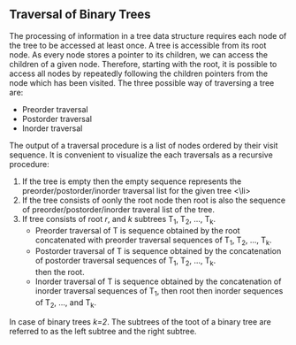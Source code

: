 ## Traversal of Binary Trees

The processing of information in a tree data structure requires each node of the tree to be accessed at least once. A tree is accessible from its root node. 
As every node stores a pointer to its children, we can access  the children of a given node. Therefore, starting with the root, it is possible to access all
nodes by repeatedly following the children pointers from the node which has been visited. The three possible way of traversing a tree are: 
<ul>
  <li> Preorder traversal</li>
  <li> Postorder traversal</li>
  <li> Inorder traversal</li>
  </ul>
The output of a traversal procedure is a list of nodes ordered by their visit sequence.  It is convenient to visualize the each traversals as a recursive procedure: 
<ol>
  <li> If the tree is empty then the empty sequence represents the preorder/postorder/inorder traversal list for the given tree <\li>
  <li> If the tree consists of oonly the root node then root is also the sequence of preorder/postorder/inorder traveral list of the tree.</li>
    <li> If tree consists of root <i>r</i>, and <i>k</i> subtrees T<sub>1</sub>, T<sub>2</sub>, ..., T<sub>k</sub>.
      <ul>
        <li> Preorder traversal of T is sequence obtained by the root concatenated with preorder traversal sequences of T<sub>1</sub>, T<sub>2</sub>, ...,
          T<sub>k</sub>. </li>
        <li> Postorder traversal of T is sequence obtained by the concatenation of postorder traversal sequences of T<sub>1</sub>, T<sub>2</sub>, ...,
          T<sub>k</sub>. </li> then the root.
      <li> Inorder traversal of T is sequence obtained by the concatenation of inorder traversal sequences of T<sub>1</sub>, then root then 
      inorder sequences of T<sub>2</sub>, ..., and T<sub>k</sub>. </li>
    </ol>
    </ul>


In case of binary trees <i>k=2</i>. The subtrees of the toot of a binary tree are referred to as the left subtree and the right subtree.  
